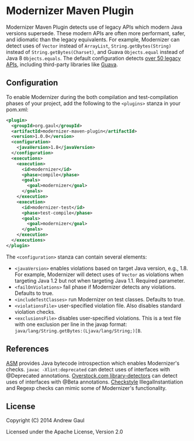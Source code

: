 Modernizer Maven Plugin
=======================
Modernizer Maven Plugin detects use of legacy APIs which modern Java versions
supersede.
These modern APIs are often more performant, safer, and idiomatic than the
legacy equivalents.
For example, Modernizer can detect uses of `Vector` instead of `ArrayList`,
`String.getBytes(String)` instead of `String.getBytes(Charset)`, and
Guava `Objects.equal` instead of Java 8 `Objects.equals`.
The default configuration detects
[over 50 legacy APIs](https://github.com/andrewgaul/modernizer-maven-plugin/blob/master/src/main/resources/modernizer.xml),
including third-party libraries like
[Guava](https://code.google.com/p/guava-libraries/).

Configuration
-------------
To enable Modernizer during the both compilation and test-compilation phases
of your project, add the following to the `<plugins>` stanza in your pom.xml:

```xml
<plugin>
  <groupId>org.gaul</groupId>
  <artifactId>modernizer-maven-plugin</artifactId>
  <version>1.0.0</version>
  <configuration>
    <javaVersion>1.8</javaVersion>
  </configuration>
  <executions>
    <execution>
      <id>modernizer</id>
      <phase>compile</phase>
      <goals>
        <goal>modernizer</goal>
      </goals>
    </execution>
    <execution>
      <id>modernizer-test</id>
      <phase>test-compile</phase>
      <goals>
        <goal>modernizer</goal>
      </goals>
    </execution>
  </executions>
</plugin>
```

The `<configuration>` stanza can contain several elements:

* `<javaVersion>` enables violations based on target Java version, e.g., 1.8.  For example, Modernizer will detect uses of `Vector` as violations when targeting Java 1.2 but not when targeting Java 1.1.  Required parameter.
* `<failOnViolations>` fail phase if Modernizer detects any violations.  Defaults to true.
* `<includeTestClasses>` run Modernizer on test classes.  Defaults to true.
* `<violationsFile>` user-specified violation file.  Also disables standard violation checks.
* `<exclusionsFile>` disables user-specified violations.  This is a text file with one exclusion per line in the javap format: `java/lang/String.getBytes:(Ljava/lang/String;)[B`.

References
----------
[ASM](http://asm.ow2.org/) provides Java bytecode introspection which enables
Modernizer's checks.
`javac -Xlint:deprecated` can detect uses of interfaces with @Deprecated
annotations.
[Overstock.com library-detectors](https://github.com/overstock/library-detectors)
can detect uses of interfaces with @Beta annotations.
[Checkstyle](http://checkstyle.sourceforge.net/) IllegalInstantiation and
Regexp checks can mimic some of Modernizer's functionality.

License
-------
Copyright (C) 2014 Andrew Gaul

Licensed under the Apache License, Version 2.0

